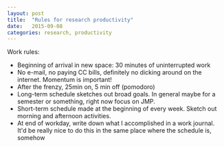 ```yaml
---
layout: post
title:  "Rules for research productivity"
date:   2015-09-08
categories: research, productivity
---
```


Work rules:
- Beginning of arrival in new space: 30 minutes of uninterrupted work
- No e-mail, no paying CC bills, definitely no dicking around on the internet. Momentum is important!
- After the frenzy, 25min on, 5 min off (pomodoro)
- Long-term schedule sketches out broad goals. In general maybe for a semester or something, right now focus on JMP.
- Short-term schedule made at the beginning of every week. Sketch out morning and afternoon activities. 
- At end of workday, write down what I accomplished in a work journal. It'd be really nice to do this in the same place where the schedule is, somehow